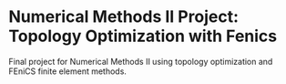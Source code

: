 # Numerical Methods II Project: Topology Optimization with Fenics
Final project for Numerical Methods II using topology optimization and FEniCS finite element methods.
